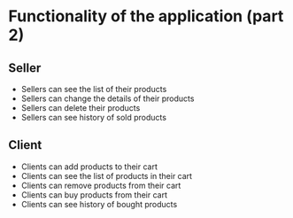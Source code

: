 # Functionality of the application (part 2)
## Seller
- Sellers can see the list of their products
- Sellers can change the details of their products
- Sellers can delete their products
- Sellers can see history of sold products

## Client
- Clients can add products to their cart
- Clients can see the list of products in their cart
- Clients can remove products from their cart
- Clients can buy products from their cart
- Clients can see history of bought products

